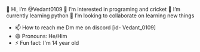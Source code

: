 👋 Hi, I’m @Vedant0109
👀 I’m interested in programing and cricket
🌱 I’m currently learning python
💞️ I’m looking to collaborate on learning new things 
- 📫 How to reach me Dm me on discord [id- Vedant_0109]
- 😄 Pronouns: He/Him
- ⚡ Fun fact: I'm 14 year old